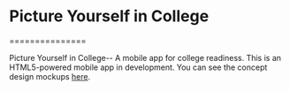 # Picture Yourself in College
===============

Picture Yourself in College-- A mobile app for college readiness. This is an HTML5-powered mobile app in development. You can see the concept design mockups [here](http://is.gd/UCpictureyourself).

